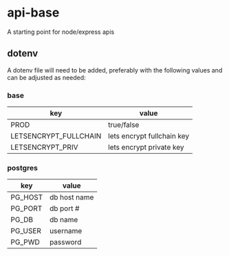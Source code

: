 # api-base
A starting point for node/express apis

## dotenv
A dotenv file will need to be added, preferably with the following values and can be adjusted as needed:

### base 
| key | value |
| --- | --- |
| PROD | true/false |
| LETSENCRYPT_FULLCHAIN | lets encrypt fullchain key |
| LETSENCRYPT_PRIV | lets encrypt private key |

### postgres
| key | value |
| --- | --- |
| PG_HOST | db host name |
| PG_PORT | db port # |
| PG_DB | db name |
| PG_USER | username |
| PG_PWD | password |